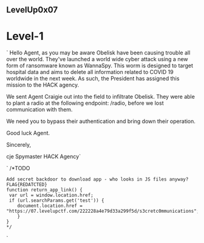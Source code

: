 ## LevelUp0x07

# Level-1
` Hello Agent, as you may be aware Obelisk have been causing trouble all over the world. They've launched a world wide cyber attack using a new form of ransomware known as WannaSpy. This worm is designed to target hospital data and aims to delete all information related to COVID 19 worldwide in the next week. As such, the President has assigned this mission to the HACK agency.

We sent Agent Craigie out into the field to infiltrate Obelisk. They were able to plant a radio at the following endpoint: /radio, before we lost communication with them.

We need you to bypass their authentication and bring down their operation.

Good luck Agent.

Sincerely,

cje
Spymaster
HACK Agency`


`    /*TODO
    
    Add secret backdoor to download app - who looks in JS files anyway?
    FLAG{REDATCTED}
  	function return_app_link() {
     var url = window.location.href;
	 if (url.searchParams.get('test')) {
     	document.location.href = "https://07.levelupctf.com/222228a4e79d33a299f5d/s3cretc0mmunications";
    	}
    }
    */
`
